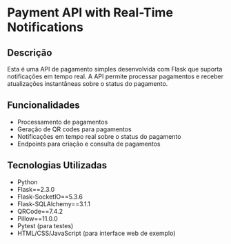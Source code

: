 # Payment API with Real-Time Notifications

## Descrição

Esta é uma API de pagamento simples desenvolvida com Flask que suporta notificações em tempo real. A API permite processar pagamentos e receber atualizações instantâneas sobre o status do pagamento.

## Funcionalidades

- Processamento de pagamentos
- Geração de QR codes para pagamentos
- Notificações em tempo real sobre o status do pagamento
- Endpoints para criação e consulta de pagamentos

## Tecnologias Utilizadas

- Python
- Flask==2.3.0
- Flask-SocketIO==5.3.6
- Flask-SQLAlchemy==3.1.1
- QRCode==7.4.2
- Pillow==11.0.0
- Pytest (para testes)
- HTML/CSS/JavaScript (para interface web de exemplo)
